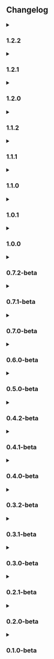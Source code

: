 <h2>Changelog</h2>
<details>
<summary><h3>1.2.2</h3></summary>
<h4>1.2.2 - Auditing fixes</h4>

- Removed the nav button dimming on the favourites page.
- Fixed the audit.php page not working due to a missing csrf token.
- Added a JS scroll feature for anchor tags to head.js to stop the content being hidden under the banner.
- Updated all GitLab references.
- New README format.
- Changelog moved to CHANGELOG.md
- Fixed the install script not allowing a +30 days timestamp for bypass_2fa.
- Fixed the styling for the favourites error message box
- Fixed the caching on the stock-selectboxes.inc.php ajax requests
- Correctly hidden the "show deleted" button on the admin stock locations table.
- Added a show/hide password button on the login page.
- Added assets/js/passwords.js
- Added a signup page and the logic to turn it off in the admin settings.

</details>
<details>
<summary><h3>1.2.1</h3></summary>
<h4>1.2.1 - Quality of life changes</h4>

- Added FontAwesome icons to the burger menu list to clearly display what each link does
- Changes some css to allow the burger menu to show correctly with the new changes
- Added a favourites table to DB
- Added a favourites star icon below the banner
- Made the banner position:fixed to stop it moving down the page
- Added a function to add/remove a favourite using AJAX when the favourite star is clicked
- Added includes/favourites.inc.php page to do the favouriting logic
- Added a favourites section on the user burger menu
- Can remove favourites from the favourites.php page
- Split the stock and favourites JS into separate files
- Adjusted a bunch of pages to work with the new fixed banner.
- Favourites button is now coloured to the general banner colour.

</details>
<details>
<summary><h3>1.2.0</h3></summary>
<h4>1.2.0 - Mobile Form Factor and additional fixes</h4>

- Fixed the burger menu on the nav to show the containers page and fit on the screen correctly.
- Fixed the 2FA issuer being 'testing' to now getting the system name from the DB.
- Fixed the 2FA prompt showing weird on mobile.
- Changed the login_log ipv4 data type from int(11) to bigint(11) to allow for public ips that exceed the int limits.
- Changed the login_failure ipv4 data type from int(11) to bigint(11) to allow for public ips that exceed the int limits.
- Changed the session_log ipv4 data type from int(11) to bigint(11) to allow for public ips that exceed the int limits.
- Changed the bypass_2fa ipv4 data type from int(11) to bigint(11) to allow for public ips that exceed the int limits.
- Moved JS from the standard php files to the assets/js folder where possible and sourced them in.
- Added a "Add New" button to the manufacturer select on the stock page.
- Fixed the SKU patterns on the stock-*.inc.php pages.
- Fixed a bunch of meta tags and preloading in the head.php
- Hopefully finally fixed the theme_id error received when a user first logs in

</details>
<details>
<summary><h3>1.1.2</h3></summary>
<h4>1.1.2 - Bug fixes</h4>

- Fixed the stock page showing duplicate items based on manufacturer.
- Removed the email address prompt on the login page.

</details>
<details>
<summary><h3>1.1.1</h3></summary>
<h4>1.1.1 - 2FA Cookie fixes</h4>

- Bypass_2fa now uses randomly generated cookies and cookie names, stored in the DB
- Adjusted login scripts to check for the new cookies.
- Secret now removed from the form on the 2FA input and moved to the SESSION array.
- 2FA functions now more secure and no hidden info left on the page.
- Fixed the login error output not showing correctly by adding some ajax to query the responsehandling inc page.

</details>
<details>
<summary><h3>1.1.0</h3></summary>
<h4>1.1.0 - 2FA Integration</h4>

- Added CSRF token checking to login.inc.php. This was missing.
- Added ids to login.php inputs
- Changed all of the Location headers in the login.inc.php to be returns for ajax.
- Added the Google Authenticator package
- Added the Google Authenticator url to the meta tag
- Added login.js for all the login js bits
- Added 2fa.inc.php for the 2fa bits
- Reconfigured the login.inc.php page to fully work via AJAX and check for 2FA settings.
- mysqldump of new changes added.
- Changes noted in the update bash file
- Admin page now shows larger tables better
- Admin page now has an authentication section for toggling 2FA globally.
- All swipe card code has been commented out as this is likely not going to be used. Can be removed later.
- Fixed the success message on the addlocaluser page
- Profile page now allows users to toggle 2FA except for the root user. This is actioned by admin.inc.php
- Profile page allows you to reset your 2FA.
- Admin users table now has a reset 2FA option for resetting other users' 2FA
- Root user can no longer have 2FA prompts.
- 2FA prompts now submit on enter key.
- 2FA can now be "remembered" so you only have to input it once every 30 days on a device
- Resetting a local user password will clear all "remembered" 2FAs for the user

</details>
<details>
<summary><h3>1.0.1</h3></summary>
<h4>1.0.1 - Login history</h4>

- Added a login history to the profile page.
- Fixed the stock description showing the /r/n instead of line breaks on the stock edit text area and the stock main page.
- Image management section of the admin page, now loads images on an interval of 20 per button click to save loading times.
- Added a credential login checker on the db credentials to redirect to an error page if there is an issue.

</details>
<details>
<summary><h3>1.0.0</h3></summary>
<h4>Official 1.0.0 release.</h4>

- Removed all sensitive data from all versions.
- Fixed the profile page json stopping text input.
- Removed all references to affected_rows() due to deprecation.
- Fixed the smtp test page to allow no username and no password. Also now works with no ssl/tls.
- Allowed admins to save blank auth username/password to the db.
- Removed the system name from the subject of all email.
- Nav dropdown menu now opens on mouse over.
- Added notifications for adding, removing and moving optics.
- Updated the notifications table to add the new notifications.
- Added a type dropdown filter on the cables page.
- All time/date variable are now in the same format. 
- Any cost input now has a scale to 2 decimal places.
- Added changelog entries for logging in with LDAP.
- Fixed the csrf_token being missing on some admin user areas.
- Fixed the logout changelog entry to actually showing logout as the reason.

</details>
<details>
<summary><h3>0.7.2-beta</h3></summary>
<h4>Beta release 0.7.2, CSRF Token added, optic distance added.</h4>

- Added CSRF tokens and some slight changes to some files to make it work better.
- Added CSP policy meta header to head.php.
- Removed old AJAX/jquery references in head.php.
- Added an Anti-clickjacking header in head.php (in php).
- Used htmlspecialchars() on $_GET requests that print to the page to stop injection.
- Fixed the get-config php page to make the theme defaults strings not an array.
- Fixed the changelog not showing login failures/attempts.
- Added optic_distance table.
- Added distance_id to optic_item table.
- Added spectrum field to optic_item table to show wavelength.
- Added the logic for adding distances to the DB.
- Fixed the optics page to show the correct info.

</details>
<details>
<summary><h3>0.7.1-beta</h3></summary>
<h4>Beta release 0.7.1, Some script fixes and visual changes.</h4>

- Added a checker for any MySQL servers on the system before installing mysql. Uses the existing one if exists.
- Adding stock properties now correctly adds shelves.
- Fixed the stock image editing to make the images fit in the table better with a max height added
- Fixed the admin page user table to look nicer and less squashed. 
- Changed the padding on the buttons in the user table to look nicer
- Index page now only loads the non-deleted manufacturer/tags and in alphabetical order.
- Added a row count to the deleted stock under stock management in admin.php
- Ajax select boxes now order by name rather than id
- Removed the form elements from the new-properties page to stop it redirecting needlessly and breaking.
- Added some special character captures for the confirmAction on the stock removal page when deleting a stock object.
- Index manufacturer drop down now shows exact manufacturer matches instead of partial matches.
- Login log should now get the user id on login.
- Login page now encrypts the data sent on login form
- Login inc page no longer LDAP escapes the password. This was causing issues and was not necessary.
- Added csrf tokens based on an OWASP vulnerability. This is done in session.php.

</details>
<details>
<summary><h3>0.7.0-beta</h3></summary>
<h4>Beta release 0.7.0, Login tracking and blocking, containers and container logic.</h4>

- Added login_log table to track login attempts.
- Added login_failure table to track failed login count.
- Renamed sessionlog table to session_log.
- Added login_log_id to session_log table.
- New include file added for login tracking and blocking, as includes/login-functions.inc.php
- Adjusted the login.in, session.inc and logout php pages to accommodate the new login blocking and tracking.
- Fixed some LDAP testing bugs.
- "parent_id" field dropped from area table. This was unused.
- "is_container" field added to item table. This marks the item as a container.
- Containers link added to nav bar.
- containers.inc.php page added for the container logic.
- Containers can be added from the containers page.
- Stock add page now has asterisks marking required fields.
- Items can now be linked to and unlinked from containers
- Stock move page now shows the container the item is in. 
- Stock move page now warns you when moving stock that is within a container.
- Moving stock no longer deleted the previous one and adds a new copy. No idea why I did this...
- Removing stock page now only shows the serials of the selected manufacturer. This was missed before and it showed all for the shelf regardless of manufacturer.
- Container field added to the remove stock page and checks for the container the item is in for removal.
- Removing a container now prompts to remove/move the contents
- The remove page now shows what is and is not in a container.
- Containers page now shows the location of the container. The SQL query for this is rather large though, so might need to be changed at a later date.
- Stock page buttons are now inline with the Stock heading
- Removed all references to "cotnainer"...
- Can now remove children from containers on the containers page
- Can now link and unlink children from the stock page
- Can now add children on the containers page.
- Can now see containers which have no children on the containers page.

</details>
<details>
<summary><h3>0.6.0-beta</h3></summary>
<h4>Beta release 0.6.0, Optics stocking, Auditing and database renamed to stockbase.</h4>

- Optic modules now stocked under optics.php
- optics.php shows the list of optics in store for each site similar to how the index page shows the main stock.
- Comments can be added to the optics
- Searching for optics searches through all fields rather than just model.
- New tables added: optic_item, optic_connector, optic_type, optic_speed, optic_vendor, optic_comment, optic_transaction, stock_audit
- Due to new tables being added, there will need to be some SQL adjustments on updates/downgrades to this version
- users_roles table has a new field: is_optic
- Stock option added to the nav bar.
- Nav bar now highlights based on the page you are on.
- Nav bar links (right) are now a elements instead of button, so that middle click works.
- Version number is now pinned to the bottom right of the nav bar. This currently cannot be hidden. This will be removed come version 1.0.0
- All logic added for the optics page. Can now add/remove optics and comments, and add vendors and types.
- Profile link is now named 'Profile' in the navigation. Now that there are more links, this is clear.
- Optic Attribute Management is now included on admin page to manage vendors, types and connectors.
- Changelog now works with optic tables
- Database now named stockbase
- Update script adjusted for all the changes.
- IndexAjax is now using a CTE table to make things faster on large datasets.
- Stock Add/Remove/Move pages updated with new CTE table to speed things up.
- Add New Stock button on the Stock Add page now fills in the name with whatever was in the search box.
- Pagination has been adjusted on all pages for allowing over 5 pages.
- Cablestock now listed in the nav bar as "cables".
- Item stock button removed from cablestock.
- Cables button removed from index.
- Comments button on optics is now the message icon with a number for the count inside.
- Show/Hide deleted optics now possible. Can also restore them.
- Added Dark Black theme.
- Admin, Profile and Logout buttons moved from nav to "username" dropdown in top right corner.
- Renamed indexajax.php to stockajax.php
- Add/Remove/Move stock pages now load the content using js and ajax - the same as the index page.
- Audit page added, which has a 6 month date retention on it, meaning if the last date was 6 months ago, it will show on the audit page.
- Pagination added to optics and cablestock pages to match the other stock pages.
- Added DOCTYPE to all pages that need it to remove Quirks Mode issues.
- Corrected the ldap-test script to actually filter based on input.
- Added a border to the footer using the background colour to all css files.
- Added LDAP injection prevention on the login page.

</details>
<details>
<summary><h3>0.5.0-beta</h3></summary>
<h4>Beta release 0.5.0, Session logging and management for users, changelog improvements and some formatting.</h4>

- Added sessionlog table to database.
- sessionlog table tracks the login/logout/timeout/expiry of user sessions to manage their login time.
- New file: includes/session.inc.php added. This manages the sessions with new functions.
- session.php manages the session.inc.php page on each web page accessed.
- Update script adjusted to allow the database changes.
- Admin page now has a "Session Management" section to kill any inactive or suspicious sessions.
- Admin sections moved around to be more logical
- Changelog page now has onclicks to show a hidden row with the table data for the record_id
- Some table formatting changes to the move hidden rows. These are now cantered
- Fixed the assign card buttons causing instant errors and not working on profile page
- Added changelog filters to the changelog page. This allows time frames and table/user filtering.

</details>
<details>
<summary><h3>0.4.2-beta</h3></summary>
<h4>Beta release 0.4.2, Update script web server checking and feedback updates.</h4>

- Install script now checks which web servers are installed and asks which to use and whether to disable the other if there are multiple.
- If only one web server is installed, it uses it by default. This will be apache2 if no web server was installed initially, due to PHP installing apache2.
- Update script updated to accommodate 0.4.0-beta and 0.4.1-beta. 0.4.1-beta and 0.4.2-beta are the same.
- Manufacturer can now be changed on a per item basis under the stock page.
- Stock row editing save button now update to 'update'
- Remove button added to populate the remove form and the logic to go with this in JS
- Stock rows are now outlined in dark when selected to make it more obvious
- Themes updated with the .highlight class
- Index table and cablestock table now updated with each row having the highlight class
- Tags are now removed from the stock rows on the stock page. This is related to the stock object, not the items.
- Tags now have an X icon on them when editing stock. This is removed when the tag is removed, along with the clickable class.
- Tags edit box is now larger and allows wrapping
- Tags on the index stock table allow wrapping to stop the table exceeding the width limits.
- MySQL queries now allow for single quotes and double quotes on string entries. This is also formatted correctly on SELECTs.
- Index page stock name is now a link instead of onclick to allow middle mouse clicks.
- Moving cable stock is now possible from the cablestock.php page. This will also be possible from stock.php soon.
- Tags page now has the correct table highlighting on selecting rows.
- Footer can now be disabled/enabled in the admin page under the Footer section. 
- DB tables: config and config_default have 3 new columns.
- Can now Add/Remove/Move cablestock from the stock.php page. This now loads the correct info and fields.

</details>
<details>
<summary><h3>0.4.1-beta</h3></summary>
<h4>Beta release 0.4.1, Cost toggles and quality of life changes.</h4>

- Fixed some page redirects for the edit stock page. Now diverts you to the stock main page if all is successful, else drops you back on the edit page.
- Cablestock description is now optional. This is not always relevant to the item.
- Stock.php now has response handling built in. This means that error messages will show correctly.
- LDAP settings on the admin page now has the correct error checking and response handling. There are a couple of unique ones left in place.
- Can now disable / enable the cost for items. This is not always needed so can be toggled off under stock management in admin.php.

</details>
<details>
<summary><h3>0.4.0-beta</h3></summary>
<h4>Beta release 0.4.0, Label to Tag.</h4>

- Renamed the stock_label and label table to stock_tag and tag. Moving away from the term 'label' as it is not a fit name.
- renamed the stock_tag table column 'label_id' to 'tag_id' to match the theme.
- Changed all references of label to tag in the codebase. 
- Added tags.php page to show all tags and their connections. This is not reachable without URL currently.
- Stock Locations in admin page now allows you to see deleted locations and restore them, similar to attributes.
- Adding properties is now an ajax request (e.g. adding tags, manufacturers, shelves areas and sites in the add new stock section). This means the page doesn’t refresh.
- Added description to the tag table for editing on the tags page.
- Stock edit script now separately checks for each change.
- Stock edit script now only removes the tags that are no longer linked.
- Stock edit script now only sends emails if there have been changes.
- Password reset modal div now works on mobile format.

</details>
<details>
<summary><h3>0.3.2-beta</h3></summary>
<h4>Beta release 0.3.2, Update scripts for version management and some small feature changes.</h4>

- Update script in place. Testing required for full version changing, but this will be more relevant when the database structure changes.
- Added Stock Management section to admin page. This allows you to recover/restore deleted stock objects instead of creating new ones.
- Added Attribute Management section to admin page. This allows you to delete and recover labels and manufacturers. This may extend in the future.
- Changelog event added to stock-new-properties.inc.php. This is for adding labels, manufacturers and locations.
- Added an impersonation feature for the root user only. This means the root user can become the user they select from the users list.
- Impersonation can be cancelled by clicking the button on the nav bar.
- Added new email notification for restoring deleted stock.
- Can now restore stock after deleting instead of re-creating the stock item again.
- Added responsehandler.inc.php page to handle errors/success responses from page redirects. This now means the file only need to be included on the page and a function placed where the output should be seen.
- Collected all current error messages hard coded into files and moved them to the response handler page.
- Stock page now shows items that are deleted. A new prompt shows up warning you it is deleted.
- Stock buttons are disabled when the stock item is deleted=1.

</details>
<details>
<summary><h3>0.3.1-beta</h3></summary>
<h4>Beta release 0.3.1, Script updates, swipe card login.</h4>

- Transaction include page styling corrected under pagination form
- Swipe card login now working. Testing pending once card reader is obtained.
- Card login page is now complete and working. Test buttons in place for passes until pass reader in place.
- Users with no theme saved can now login. Fixed the SQL query to make a LEFT JOIN for theme.
- DB install extras updated in db_extras.sql.
- Fulldump run and saved.
- Adjustments made to various pages based on installation bash script.
- Edit images button added back in to the stock edit page.
- Login page is now working for the card reader, still needs a full test but now doesn’t try to login when pressing any button.
- MySQL scripts updated to add the needed info to the DB.
- Bash script updated with some more prompts and fixed the first prompt with a case instead of else if.
- Bash script now checks whether the base_url is correct and has some delay added in for the scripts to run.
- Admin global settings is now a more cleaned up table.
- Transactions now support cable_transaction table.
- Transaction include page now supports cable_transaction page.
- Updated cable_transaction table to now include the shelf_id. SQL queries updated.
- Added error checking from URLs to the pages where they are needed and adjusted the error query strings to be more useful.
- Admin global settings restore defaults now restores the default theme too.
- Fixed some of the forms not working due to some mobile CSS format things. There might be some more to find yet.
- Corrected the README with correct PHP modules to match the install bash script
- Fixed the install bash script to install the correct modules based on testing. Now installs correctly.
- Added the start of an update script. This will be perfected in the next minor patch ready for the final release in 0.4.0-beta

</details>
<details>
<summary><h3>0.3.0-beta</h3></summary>
<h4>Beta release 0.3.0, Adjustments for mobile width and card reader tech.</h4>

- Mobile CSS in progress
- Some HTML elements are hidden/shown based on width.
- Admin page is not visible from mobile form factor unless the URL is appended.
- New CSS added for mobile form factor.
- Nav now loads properly on mobile.
- Footer now loads differently on mobile.
- Index page now works on mobile. Less columns show to reduce clutter
- Cablestock page now works on mobile.
- Stock (view) page now works on mobile.
- Stock (add) page now works on mobile.
- Stock (remove) page now works on mobile.
- Stock (move) page now works on mobile.
- Stock (edit) page now works on mobile.
- Transactions inc now working on mobile, with page numbers becoming a select field.
- Index page pagination row is now longer being sorted with the rest of the table.
- Swipe card prompt now shows up on mobile form factor.
- Swipe card fields added to users table.
- Swipe cards can now be added on the profile page.
- Swipe cards can be re-assigned on the profile page.
- login-card.inc.php added to handle card logins.
- Swipe card assigning and re-assigning is handled in admin.inc.php.
- Swipe card de-assigning is handled in admin.inc.php.
- Bootstrap 4.5.2 CSS added in assets/css folder for redundancy.
- Email example added to Email Notification Settings section of admin page via AJAX.
- Some modification to the smtp.inc.php email template to allow it to be embedded in pup page.

</details>
<details>
<summary><h3>0.2.1-beta</h3></summary>
<h4>Beta release 0.2.1, based on initial feedback.</h4>

- Added more themes. Theme CSS now has more properties which can be adjusted.
- Changelog page has been formatted better and now fills the page.
- Email notifications can now be disabled from the admin page. Each notification type is configurable, except them important things, like password resets.
- SMTP send_mail function has been updated to check if the notification type is enabled. All send_mail requests have been updated accordingly.
- Default theme selection now added to Global Settings of admin page
- Themes are now in their own table in the database and theme selection is now auto generated on pages.
- Theme test page added ad theme-test.php. This shows all relevant pages which are affected by the theme. The css can be edited, applied, downloaded and uploaded from here for new themes.
- About page added, accessible from the footer copyright.
- The http-headers.php is now merged into head.php. These were both being called at the same time so seemed pointless being split.
- Name and branding changes to StockBase. This might not be the final name.
- Footer can now be disabled from the $showFoot variable in foot.php - this will likely hidden on final release.
- Emails now have useful content in them. It used to be just numbers but now it gives relevant info.
- MySQL dumps updated.

</details>
<details>
<summary><h3>0.2.0-beta</h3></summary>
<h4>Beta release 0.2.0, based on initial feedback.</h4>

- Corrected the URL redirects when a user tries to reach a page without being logged in. Logging in now redirects to the correct page.
- Removed the title and welcome message from the index page and cablestock pages.
- Moved the title into the Nav bar and linked it to the index page.
- Corrected the issue with the offset being negative when no items are found on the index SQL query. Negative numbers now default to 0.
- Back button removed from the nav. This was creating loops where you couldn’t actually go back.
- Changed the icon in the clear button to be the fa-ban icon and rotated it 90degrees
- Changed the serial number so it can now be copied but this may be going later down the line
- Stock page now allows you to edit individual rows in the item table. This allows the adding of new serial numbers which were missed.
- Images can be permanently deleted from the admin page
- Cable stock now relates to shelves rather than just sites. This is now added correctly too.
- Stock page now hides irrelevant info for cables.
- Less important info is now under the "more info" section on the stock page.
- The "show 0 stock" button now ONLY shows 0 stock rows, now all rows.
- Corrected the cablestock searching and formatting.
- Dynamic searching is now in and working. Ajax based searching which updates on input.
- Can now search with more criteria on the home page.
- Images are now larger on the home page. This is copied throughout.
- Cablestock page now allows you to go to the stock properties page by clicking the cable name. This is the same as normal stock items, with less important info removed. 
- Can now change the image for cablestock with the above change.
- Label and Manufacturer are now select boxes rather than input because this makes more sense.
- Added deleted field to tables (item, stock, shelf, area etc) so that things can be tracked.
- Deleting stock when the stock count is 0, no longer deletes the row from the database and instead marks deleted as 1.
- Minimum stock count now checks against the site using the shelf of the object that the stock was removed from for the email notifications.
- Added a light theme (for those who no longer want their eyes), which can be enabled under the user profile section.
- Added more themes. Theme CSS now has more properties which can be adjusted.
- Email notification settings section added to admin page. This is a work in progress.
- Changelog section added to admin page. Moved from the hidden link and now shows 10 by default, with a link to the full page

</details>
<details>
<summary><h3>0.1.0-beta</h3></summary>
<h4>First beta test release of the system to be tested for install and running functionality</h4>

- Fully functioning changelog reachable from the secret admin menu - this will have a home eventually.
- Fully functional LDAP login system with failover host integration.
- Fully functional SMTP mail sending. All information is saved and pulled from the DB when requested.
- Fully customisable global settings, including logo, system name and banner colour.
- Email password resetting now possible and working.
- Bash install script implemented and functional. May need adapting as changes happen to the system.
- Email template created but could probably use some work.
- Stock editing, adding, removing and moving all functional to limited testing. Further testing needed.

<h5>Issues</h5>

- Some page redirects are not redirecting correctly and will be addressed when found.

</details>